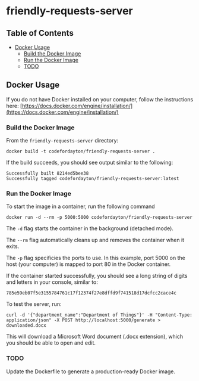 # friendly-requests-server

## Table of Contents

- [Docker Usage](#docker-usage)
  - [Build the Docker Image](#build-the-docker-image)
  - [Run the Docker Image](#run-the-docker-image)
  - [TODO](#todo)

## Docker Usage

If you do not have Docker installed on your computer, follow the instructions here: [https://docs.docker.com/engine/installation/](https://docs.docker.com/engine/installation/)

### Build the Docker Image

From the `friendly-requests-server` directory:

```shell
docker build -t codefordayton/friendly-requests-server .
```

If the build succeeds, you should see output similar to the following:
```
Successfully built 8214ed5bee38
Successfully tagged codefordayton/friendly-requests-server:latest
```

### Run the Docker Image

To start the image in a container, run the following command
```shell
docker run -d --rm -p 5000:5000 codefordayton/friendly-requests-server
```

The `-d` flag starts the container in the background (detached mode).

The `--rm` flag automatically cleans up and removes the container when it exits.

The `-p` flag specificies the ports to use. In this example, port 5000 on the host (your computer) is mapped to port 80 in the Docker container.

If the container started successfully, you should see a long string of digits and letters in your console, similar to:
```shell
785e59eb07f5e3155784761c17f12374f27e8dffd9f741518d17dcfcc2cace4c
```

To test the server, run:
```shell
curl -d '{"department_name":"Department of Things"}' -H "Content-Type: application/json" -X POST http://localhost:5000/generate > downloaded.docx
```

This will download a Microsoft Word document (.docx extension), which you should be able to open and edit.

### TODO

Update the Dockerfile to generate a production-ready Docker image.
